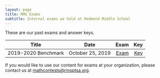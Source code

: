 ```yaml
---
layout: page
title: RMS Exams
subtitle: Internal exams we hold at Redmond Middle School
---
```


These are our past exams and answer keys.

| Title        | Date           | Exam  | Key |
| ------------- |:-------------:| -----:| ---:|
| 2019-2020 Benchmark      | October 25, 2019 | <a href="here">Exam</a> | <a href="here">Key</a>

If you would like to use our content for exams at your organization, please
contact us at <a href="mailto:mathcontests@rmsptsa.org">mathcontests@rmsptsa.org</a>.
